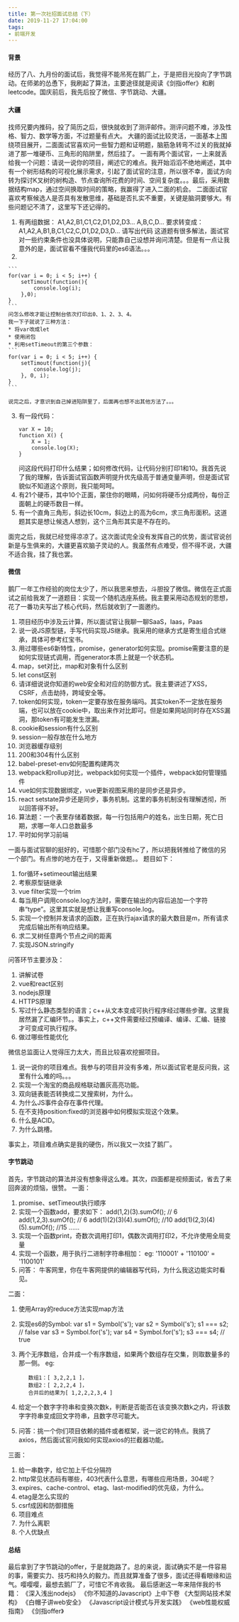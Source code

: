 ```yaml
---
title: 第一次社招面试总结（下）
date: 2019-11-27 17:04:00
tags: 
- 前端开发
---
```


#### 背景
经历了八、九月份的面试后，我觉得不能吊死在鹅厂上，于是把目光投向了字节跳动。在师弟的怂恿下，我刷起了算法，主要途径就是阅读《剑指offer》和刷leetcode。国庆前后，我先后投了微信、字节跳动、大疆。
<!-- more -->

#### 大疆
找师兄要内推码，投了简历之后，很快就收到了测评邮件。测评问题不难，涉及性格、智力、数学等方面，不过题量有点大。
大疆的面试比较灵活，一面基本上围绕项目展开，二面面试官喜欢问一些智力题和证明题，脑筋急转弯不过关的我就掉进了那一堆硬币、三角形的陷阱里，然后挂了。
一面有两个面试官，一上来就丢给我一个问题：请说一说你的项目，阐述它的难点。我开始滔滔不绝地阐述，其中有一个树形结构的可视化展示需求，引起了面试官的注意，所以很不幸，面试方向转为探讨K叉树的树构造、节点查询所花费的时间、空间复杂度。。。最后，采用数据结构map，通过空间换取时间的策略，我赢得了进入二面的机会。
二面面试官喜欢考察候选人是否具有发散思维，基础是否扎实不重要，关键是脑洞要够大。有些问题记不清了，这里写下还记得的。
1. 有两组数据：
   A1,A2,B1,C1,C2,D1,D2,D3...
   A,B,C,D...
   要求转变成：
   A1,A2,A,B1,B,C1,C2,C,D1,D2,D3,D...
   请写出代码
   这道题有很多解法，面试官对一些约束条件也没具体说明，只能靠自己设想并询问清楚。但是有一点让我意外的是，面试官看不懂我代码里的es6语法。。。
2. 

    ```
    for(var i = 0; i < 5; i++) {
        setTimout(function(){
            console.log(i);
        },0);
    }
    ```
    问怎么修改才能让控制台依次打印出0、1、2、3、4。
    我一下子就说了三种方法：
    * 将var改成let
    * 使用闭包
    * 利用setTimeout的第三个参数：
    ```
    for(var i = 0; i < 5; i++) {
        setTimout(function(j){
            console.log(j);
        }, 0, i);
    }
    ```

    说完之后，才意识到自己掉进陷阱里了，后面再也想不出其他方法了。。。

3. 有一段代码：
    ```
    var X = 10;
    function X() {
        X = 1;
        console.log(X);
    }
    ```
    问这段代码打印什么结果；如何修改代码，让代码分别打印1和10。我首先说了我的理解，告诉面试官函数声明提升优先级高于普通变量声明，但是面试官貌似不知道这个原则，我只能呵呵。
4. 有21个硬币，其中10个正面，蒙住你的眼睛，问如何将硬币分成两份，每份正面朝上的硬币数目一样。
5. 有一个直角三角形，斜边长10cm，斜边上的高为6cm，求三角形面积。这道题其实是想让候选人想到，这个三角形其实是不存在的。
 
面完之后，我就已经觉得凉凉了。这次面试完全没有发挥自己的优势，面试官说创新是与生俱来的，大疆更喜欢脑子灵动的人。我虽然有点难受，但不得不说，大疆不适合我，挂了我也罢。

#### 微信
鹅厂一年工作经验的岗位太少了，所以我思来想去，斗胆投了微信。微信在正式面试之前给我发了一道题目：实现一个随机选座系统。我主要采用动态规划的思想，花了一番功夫写出了核心代码，然后就收到了一面邀约。
1. 项目经历中涉及云计算，所以面试官让我聊一聊SaaS，Iaas，Paas
2. 说一说JS原型链，手写代码实现JS继承。我采用的继承方式是寄生组合式继承，具体可参考红宝书。
3. 用过哪些es6新特性，promise，generator如何实现。promise需要注意的是如何实现链式调用，而generator本质上就是一个状态机。
4. map，set对比，map和对象有什么区别
5. let const区别
6. 请详细说说你知道的web安全和对应的防御方式。我主要讲述了XSS，CSRF，点击劫持，跨域安全等。
7. token如何实现，token一定要存放在服务端吗。其实token不一定放在服务端，也可以放在cookie中，取出来作对比即可。但是如果网站同时存在XSS漏洞，那token有可能发生泄漏。
8. cookie和session有什么区别
9. session一般存放在什么地方
10. 浏览器缓存级别
11. 200和304有什么区别
12. babel-preset-env如何配置构建两次
13. webpack和rollup对比，webpack如何实现一个插件，webpack如何管理插件
14. vue如何实现数据绑定，vue更新视图采用的是同步还是异步。
15. react setstate异步还是同步，事务机制。这里的事务机制没有理解透彻，所以回答得不好。
16. 算法题：一个表里存储着数据，每一行包括用户的姓名，出生日期，死亡日期，求哪一年人口总数最多
17. 平时如何学习前端

一面与面试官聊的挺好的，可惜那个部门没有hc了，所以把我转推给了微信的另一个部门。有点惨的地方在于，又得重新做题。。
题目如下：
1. for循环+setimeout输出结果
2. 考察原型链继承
3. vue filter实现一个trim
4. 每当用户调用console.log方法时，需要在输出的内容后追加一个字符串“type”。这里其实就是想让我重写console.log。
5. 实现一个控制并发请求的函数，正在执行ajax请求的最大数目是m，所有请求完成后输出所有响应结果。
6. 求二叉树任意两个节点之间的距离
7. 实现JSON.stringify

问答环节主要涉及：
1. 讲解试卷
2. vue和react区别
3. nodejs原理
4. HTTPS原理
5. 写过什么静态类型的语言；c++从文本变成可执行程序经过哪些步骤。这里我居然漏了汇编环节。。事实上，c++文件需要经过预编译、编译、汇编、链接才可变成可执行程序。
6. 做过哪些性能优化

微信总监面让人觉得压力太大，而且比较喜欢挖掘项目。
1. 说一说你的项目难点。我参与的项目并没有多难，所以面试官老是反问我，这里有什么难的吗。。。
2. 实现一个淘宝的商品规格联动置灰高亮功能。
3. 双向链表能否转换成二叉搜索树，为什么。
4. 为什么JS事件会存在事件代理。
5. 在不支持position:fixed的浏览器中如何模拟实现这个效果。
6. 什么是ACID。
7. 为什么跳槽。

事实上，项目难点确实是我的硬伤，所以我又一次挂了鹅厂。

#### 字节跳动
首先，字节跳动的算法并没有想象得这么难。其次，四面都是视频面试，省去了来回奔波的烦恼，很赞。
一面：
1. promise、setTimeout执行顺序
2. 实现一个函数add，要求如下：
   add(1,2)(3).sumOf();  // 6
   add(1,2,3).sumOf();   // 6
   add(1)(2)(3)(4).sumOf();      //10
   add(1)(2,3)(4)(5).sumOf();    //15
   ......
3. 实现一个函数print，奇数次调用打印1，偶数次调用打印2，不允许使用全局变量
4. 实现一个函数，用于执行二进制字符串相加：
   eg: '110001' + '110100' = '1100101'
5. 问答： 牛客网里，你在牛客网提供的编辑器写代码，为什么我这边能实时看见。

二面：
1. 使用Array的reduce方法实现map方法
2. 实现es6的Symbol:
   var s1 = Symbol('s');
   var s2 = Symbol('s');
   s1 === s2;   // false
   var s3 = Symbol.for('s');
   var s4 = Symbol.for('s');
   s3 === s4;   // true

3. 两个无序数组，合并成一个有序数组，如果两个数组存在交集，则取数量多的那一侧。
   eg: 
    ```
       数组1：[ 3,2,2,1 ]，
       数组2：[ 2,2,2,4 ]，
       合并后的结果为[ 1,2,2,2,3,4 ]
    ```
4. 给定一个数字字符串和变换次数k，判断是否能否在该变换次数k之内，将该数字字符串变成回文字符串，且数字尽可能大。
5. 问答：挑一个你们项目依赖的插件或者框架，说一说它的特点。我挑了axios，然后面试官问我如何实现axios的拦截器功能。

三面：
1. 给一串数字，给它加上千位分隔符
2. http常见状态码有哪些，403代表什么意思，有哪些应用场景，304呢？
3. expires、cache-control、etag、last-modified的优先级，为什么。
4. etag是怎么实现的
5. csrf成因和防御措施
6. 项目难点
7. 为什么离职
8. 个人优缺点

#### 总结
最后拿到了字节跳动的offer，于是就跑路了。总的来说，面试确实不是一件容易的事，需要实力、技巧和持久的毅力。而且就算准备了很多，面试还得看眼缘和运气。嘤嘤嘤，最想去鹅厂了，可惜它不肯收我。
最后感谢这一年来陪伴我的书籍：
《深入浅出nodejs》
《你不知道的Javascript》上中下卷
《大型网站技术架构》
《白帽子讲web安全》
《Javascript设计模式与开发实践》
《web性能权威指南》
《剑指offer》